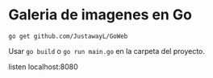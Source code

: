 # Galeria de imagenes en Go

```
go get github.com/JustawayL/GoWeb

```
Usar `go build` o `go run main.go` en la carpeta del proyecto.

listen localhost:8080

